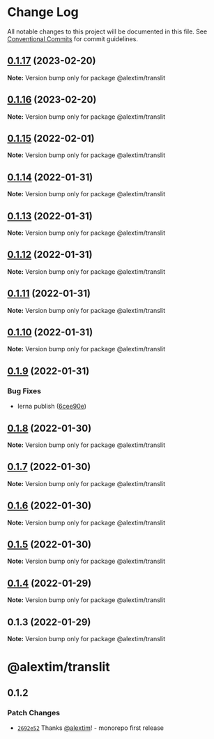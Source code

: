 # Change Log

All notable changes to this project will be documented in this file.
See [Conventional Commits](https://conventionalcommits.org) for commit guidelines.

## [0.1.17](https://github.com/alextim/at-blog/compare/@alextim/translit@0.1.16...@alextim/translit@0.1.17) (2023-02-20)

**Note:** Version bump only for package @alextim/translit





## [0.1.16](https://github.com/alextim/at-blog/compare/@alextim/translit@0.1.15...@alextim/translit@0.1.16) (2023-02-20)

**Note:** Version bump only for package @alextim/translit





## [0.1.15](https://github.com/alextim/at-blog/compare/@alextim/translit@0.1.14...@alextim/translit@0.1.15) (2022-02-01)

**Note:** Version bump only for package @alextim/translit





## [0.1.14](https://github.com/alextim/at-blog/compare/@alextim/translit@0.1.13...@alextim/translit@0.1.14) (2022-01-31)

**Note:** Version bump only for package @alextim/translit





## [0.1.13](https://github.com/alextim/at-blog/compare/@alextim/translit@0.1.12...@alextim/translit@0.1.13) (2022-01-31)

**Note:** Version bump only for package @alextim/translit





## [0.1.12](https://github.com/alextim/at-blog/compare/@alextim/translit@0.1.11...@alextim/translit@0.1.12) (2022-01-31)

**Note:** Version bump only for package @alextim/translit





## [0.1.11](https://github.com/alextim/at-blog/compare/@alextim/translit@0.1.10...@alextim/translit@0.1.11) (2022-01-31)

**Note:** Version bump only for package @alextim/translit





## [0.1.10](https://github.com/alextim/at-blog/compare/@alextim/translit@0.1.9...@alextim/translit@0.1.10) (2022-01-31)

**Note:** Version bump only for package @alextim/translit





## [0.1.9](https://github.com/alextim/at-blog/compare/@alextim/translit@0.1.8...@alextim/translit@0.1.9) (2022-01-31)


### Bug Fixes

* lerna publish ([6cee90e](https://github.com/alextim/at-blog/commit/6cee90e8336a5f1905f0424761fcba3966998c9d))





## [0.1.8](https://github.com/alextim/at-blog/compare/@alextim/translit@0.1.7...@alextim/translit@0.1.8) (2022-01-30)

**Note:** Version bump only for package @alextim/translit





## [0.1.7](https://github.com/alextim/at-blog/compare/@alextim/translit@0.1.6...@alextim/translit@0.1.7) (2022-01-30)

**Note:** Version bump only for package @alextim/translit





## [0.1.6](https://github.com/alextim/at-blog/compare/@alextim/translit@0.1.5...@alextim/translit@0.1.6) (2022-01-30)

**Note:** Version bump only for package @alextim/translit





## [0.1.5](https://github.com/alextim/at-blog/compare/@alextim/translit@0.1.4...@alextim/translit@0.1.5) (2022-01-30)

**Note:** Version bump only for package @alextim/translit





## [0.1.4](https://github.com/alextim/at-blog/compare/@alextim/translit@0.1.3...@alextim/translit@0.1.4) (2022-01-29)

**Note:** Version bump only for package @alextim/translit

## 0.1.3 (2022-01-29)

**Note:** Version bump only for package @alextim/translit

# @alextim/translit

## 0.1.2

### Patch Changes

- [`2692e52`](https://github.com/alextim/at-blog/commit/2692e524fe2bf10e47e1a4fbd6f7173ca1be3b65) Thanks [@alextim](https://github.com/alextim)! - monorepo first release
